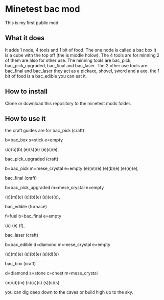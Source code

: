 # Minetest bac mod

This is my first public mod

## What it does

It adds 1 node, 4 tools and 1 bit of food. The one node is called a bac box it is a cube with the top off (the is middle holow).
The 4 tools are for minning 2 of them are also for other use. The minning tools are bac_pick, bac_pick_upgraded, bac_final and bac_laser.
The 2 other use tools are bac_final and bac_laser they act as a pickaxe, shovel, sword and a axe.
the 1 bit of food is a bac_edible you can eat it.

## How to install

Clone or download this repository to the minetest mods folder.

## How to use it

the craft guides are for bac_pick (craft)

b=bac_box s=stick e=empty

  (b)(b)(b)
  (e)(s)(e)
  (e)(s)(e),

bac_pick_upgraded (craft)

b=bac_pick m=mese_crystal e=empty
  (e)(m)(e)
  (e)(b)(e)
  (e)(e)(e),

bac_final (craft)

b=bac_pick_upgraded m=mese_crystal e=empty

  (e)(m)(e)
  (e)(b)(e)
  (e)(e)(e),

bac_edible (furnace)

f=fuel b=bac_final e=empty

  (b)  (e)
  (f),

bac_laser (craft)

b=bac_edible d=diamond m=mese_crystal e=empty

  (e)(m)(e)
  (e)(b)(e)
  (e)(d)(e)

bac_box (craft)

d=diamond s=stone c=chest m=mese_crystal

  (m)(d)(m)
  (s)(c)(s)
  (s)(s)(s)

you can dig deep down to the caves or build high up to the sky.
